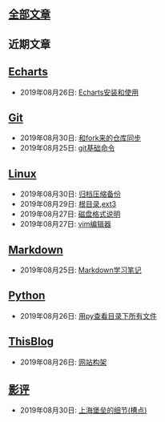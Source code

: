## [全部文章](./all_posts.md)  
## 近期文章  
## [Echarts](./source/Echarts/contents.md)  

  * 2019年08月26日: [Echarts安装和使用](./source/Echarts/2019-08-26-Echarts安装和使用.md)  

## [Git](./source/Git/contents.md)  

  * 2019年08月30日: [和fork来的仓库同步](./source/Git/2019-08-30-和fork来的仓库同步.md)  
  * 2019年08月25日: [git基础命令](./source/Git/2019-08-25-git基础命令.md)  

## [Linux](./source/Linux/contents.md)  

  * 2019年08月30日: [归档压缩备份](./source/Linux/2019-08-30-归档压缩备份.md)  
  * 2019年08月29日: [根目录,ext3](./source/Linux/2019-08-29-根目录,ext3.md)  
  * 2019年08月27日: [磁盘格式说明](./source/Linux/2019-08-27-磁盘格式说明.md)  
  * 2019年08月27日: [vim编辑器](./source/Linux/2019-08-27-vim编辑器.md)  

## [Markdown](./source/Markdown/contents.md)  

  * 2019年08月25日: [Markdown学习笔记](./source/Markdown/2019-08-25-Markdown学习笔记.md)  

## [Python](./source/Python/contents.md)  

  * 2019年08月26日: [用py查看目录下所有文件](./source/Python/2019-08-26-用py查看目录下所有文件.md)  

## [ThisBlog](./source/ThisBlog/contents.md)  

  * 2019年08月26日: [网站构架](./source/ThisBlog/2019-08-26-网站构架.md)  

## [影评](./source/影评/contents.md)  

  * 2019年08月30日: [上海堡垒的细节(槽点)](./source/影评/2019-08-30-上海堡垒的细节(槽点).md)  

